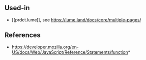 
## Used-in

- [[prdct.lume]], see https://lume.land/docs/core/multiple-pages/

## References

- https://developer.mozilla.org/en-US/docs/Web/JavaScript/Reference/Statements/function*